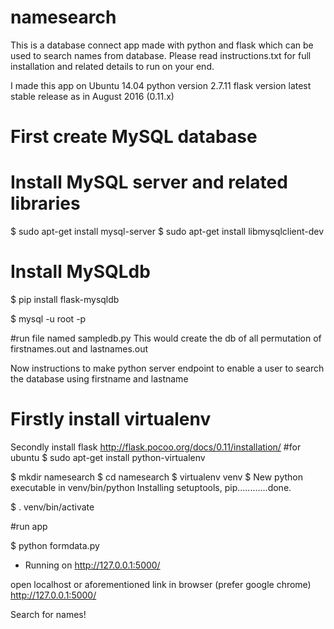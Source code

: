 # namesearch
This is a database connect app made with python and flask which can be used to search names from database.
Please read instructions.txt for full installation and related details to run on your end.

I made this app on Ubuntu 14.04
python version 2.7.11 
flask version latest stable release as in August 2016 (0.11.x)

# First create MySQL database

# Install MySQL server and related libraries
$ sudo apt-get install mysql-server
<set username password and remember>
$ sudo apt-get install libmysqlclient-dev

# Install MySQLdb
$ pip install flask-mysqldb


$ mysql -u root -p
 <password here>

#run file named sampledb.py 
This would create the db of all permutation of firstnames.out and lastnames.out

<Important>
Now instructions to make python server endpoint to enable a user to search the database using firstname and lastname


# Firstly install virtualenv
Secondly install flask
http://flask.pocoo.org/docs/0.11/installation/
#for ubuntu
$ sudo apt-get install python-virtualenv

$ mkdir namesearch
$ cd namesearch
$ virtualenv venv
$ New python executable in venv/bin/python
Installing setuptools, pip............done.

$ . venv/bin/activate

#run app

$ python formdata.py
 * Running on http://127.0.0.1:5000/

open localhost or aforementioned link in browser (prefer google chrome)
http://127.0.0.1:5000/

Search for names!
